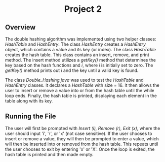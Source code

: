 # <div align="center">**Project 2**</div>
## **Overview**
The double hashing algorithm was implemented using two helper classes: *HashTable* and *HashEntry*. The class *HashEntry* creates a *HashEntry* object, which contains a value and its key (or index). The class *HashTable* creates the hash table. This class contains an insert, remove, and print method. The insert method utilizes a *getKey()* method that determines the key based on the hash functions and *i*, where *i* is initially set to zero. The *getKey()* method prints out *i* and the key until a valid key is found.

The class *Double_Hashing.java* was used to test the *HashTable* and *HashEntry* classes. It declares a *HashTable* with size = 16. It then allows the user to insert or remove a value into or from the hash table until the while loop ends. Finally, the hash table is printed, displaying each element in the table along with its key.
## **Running the File**
The user will first be prompted with *Insert (i), Remove (r), Exit (x)*, where the user should input 'i', 'r', or 'x' (not case sensitive). If the user chooses to insert or remove a value, they will then be prompted to enter a value, which will then be inserted into or removed from the hash table. This repeats until the user chooses to exit by entering 'x' or 'X'. Once the loop is exited, the hash table is printed and then made empty.
